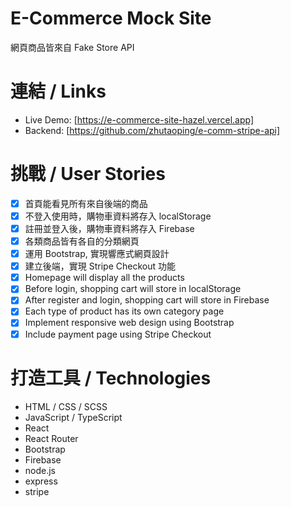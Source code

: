 # E-Commerce Mock Site

網頁商品皆來自 Fake Store API

# 連結 / Links

- Live Demo: [https://e-commerce-site-hazel.vercel.app]
- Backend: [https://github.com/zhutaoping/e-comm-stripe-api]

# 挑戰 / User Stories

- [x] 首頁能看見所有來自後端的商品
- [x] 不登入使用時，購物車資料將存入 localStorage
- [x] 註冊並登入後，購物車資料將存入 Firebase
- [x] 各類商品皆有各自的分類網頁
- [x] 運用 Bootstrap, 實現響應式網頁設計
- [x] 建立後端，實現 Stripe Checkout 功能
- [x] Homepage will display all the products
- [x] Before login, shopping cart will store in localStorage
- [x] After register and login, shopping cart will store in Firebase
- [x] Each type of product has its own category page
- [x] Implement responsive web design using Bootstrap
- [x] Include payment page using Stripe Checkout

# 打造工具 / Technologies

- HTML / CSS / SCSS
- JavaScript / TypeScript
- React
- React Router
- Bootstrap
- Firebase
- node.js
- express
- stripe
